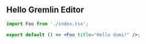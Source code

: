 
## Hello Gremlin Editor

```jsx
import Foo from './index.tsx';

export default () => <Foo title="Hello dumi!" />;
```
